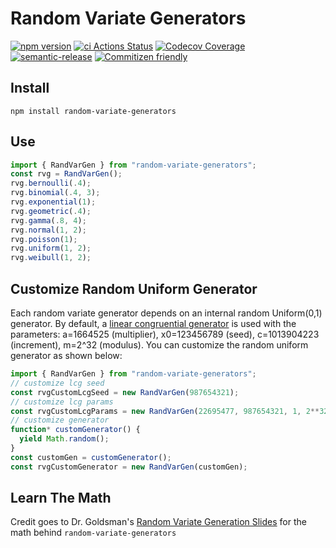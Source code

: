 # Random Variate Generators
[![npm version](https://badge.fury.io/js/random-variate-generators.svg)](https://badge.fury.io/js/random-variate-generators) [![ci Actions Status](https://github.com/bestickley/random-variate-generators/workflows/ci/badge.svg)](https://github.com/bestickley/random-variate-generators/actions) [![Codecov Coverage](https://img.shields.io/codecov/c/github/bestickley/random-variate-generators/main.svg?style=flat-square)](https://codecov.io/gh/bestickley/random-variate-generators/) [![semantic-release](https://img.shields.io/badge/%20%20%F0%9F%93%A6%F0%9F%9A%80-semantic--release-e10079.svg?style=flat-square)](https://github.com/semantic-release/semantic-release) [![Commitizen friendly](https://img.shields.io/badge/commitizen-friendly-brightgreen.svg)](http://commitizen.github.io/cz-cli/)

## Install
`npm install random-variate-generators`

## Use
```ts
import { RandVarGen } from "random-variate-generators";
const rvg = RandVarGen();
rvg.bernoulli(.4);
rvg.binomial(.4, 3);
rvg.exponential(1);
rvg.geometric(.4);
rvg.gamma(.8, 4);
rvg.normal(1, 2);
rvg.poisson(1);
rvg.uniform(1, 2);
rvg.weibull(1, 2);
```

## Customize Random Uniform Generator
Each random variate generator depends on an internal random Uniform(0,1) generator. By default, a [linear congruential generator](https://en.wikipedia.org/wiki/Linear_congruential_generator) is used with the parameters: a=1664525 (multiplier), x0=123456789 (seed), c=1013904223 (increment), m=2^32 (modulus). You can customize the random uniform generator as shown below:
```ts
import { RandVarGen } from "random-variate-generators";
// customize lcg seed
const rvgCustomLcgSeed = new RandVarGen(987654321);
// customize lcg params
const rvgCustomLcgParams = new RandVarGen(22695477, 987654321, 1, 2**32);
// customize generator
function* customGenerator() {
  yield Math.random();
}
const customGen = customGenerator();
const rvgCustomGenerator = new RandVarGen(customGen);
```

## Learn The Math
Credit goes to Dr. Goldsman's [Random Variate Generation Slides](https://www2.isye.gatech.edu/~sman/courses/6644/Module07-RandomVariateGenerationSlides_171116.pdf) for the math behind `random-variate-generators`